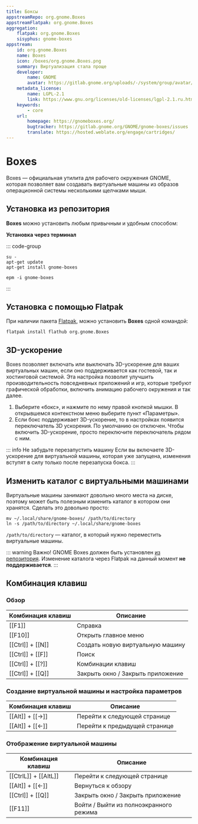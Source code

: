 ```yaml
---
title: Боксы
appstreamRepo: org.gnome.Boxes
appstreamFlatpak: org.gnome.Boxes
aggregation:
    flatpak: org.gnome.Boxes
    sisyphus: gnome-boxes
appstream:
    id: org.gnome.Boxes
    name: Boxes
    icon: /boxes/org.gnome.Boxes.png
    summary: Виртуализация стала проще
    developer: 
        name: GNOME
        avatar: https://gitlab.gnome.org/uploads/-/system/group/avatar/8/gnomelogo.png?width=48
    metadata_license: 
        name: LGPL-2.1
        link: https://www.gnu.org/licenses/old-licenses/lgpl-2.1.ru.html#SEC1
    keywords: 
        - core
    url: 
        homepage: https://gnomeboxes.org/
        bugtracker: https://gitlab.gnome.org/GNOME/gnome-boxes/issues
        translate: https://hosted.weblate.org/engage/cartridges/
---
```


# Boxes

Boxes — официальная утилита для рабочего окружения GNOME, которая позволяет вам создавать виртуальные машины из образов операционной системы несколькими щелчками мыши.

## Установка из репозитория

**Boxes** можно установить любым привычным и удобным способом:

<!--@include: ./parts/install/software-repo.md-->

**Установка через терминал**

::: code-group

```shell[apt-get]
su -
apt-get update
apt-get install gnome-boxes
```         
```shell[epm]
epm -i gnome-boxes
```
:::

## Установка c помощью Flatpak

При наличии пакета [Flatpak](/flatpak), можно установить **Boxes** одной командой:

```shell
flatpak install flathub org.gnome.Boxes
```

<!--@include: ./parts/install/software-flatpak.md-->

## 3D-ускорение

Boxes позволяет включать или выключать 3D-ускорение для ваших виртуальных машин, если оно поддерживается как гостевой, так и хостинговой системой. Эта настройка позволит улучшить производительность повседневных приложений и игр, которые требуют графической обработки, включить анимацию рабочего окружения и так далее. 

1. Выберите «бокс», и нажмите по нему правой кнопкой мышки. В открывшемся контекстном меню выберите пункт «Параметры».
2. Если бокс поддерживает 3D-ускорение, то в настройках появится переключатель 3D ускорения. По умолчанию он отключен. Чтобы включить 3D-ускорение, просто переключите переключатель рядом с ним.

::: info Не забудьте перезапустить машину
Если вы включаете 3D-ускорение для виртуальной машины, которая уже запущена, изменения вступят в силу только после перезапуска бокса.
:::

## Изменить каталог с виртуальными машинами

Виртуальные машины занимают довольно много места на диске, поэтому может быть полезным изменить каталог в котором они хранятся. Сделать это довольно просто:

```shell
mv ~/.local/share/gnome-boxes/ /path/to/directory
ln -s /path/to/directory ~/.local/share/gnome-boxes
```

`/path/to/directory` — каталог, в который нужно переместить виртуальные машины.

::: warning Важно!
GNOME Boxes должен быть установлен [из репозитория](./boxes#установка-из-репозитория). Изменение каталога через Flatpak на данный момент **не поддерживается**.
:::

## Комбинация клавиш

### Обзор 

| Комбинация клавиш |      Описание      | 
| ----------------- | ------------------ |
| [[F1]] | Справка |
| [[F10]] | Открыть главное меню |
| [[Ctrl]] + [[N]] | Создать новую виртуальную машину |
| [[Ctrl]] + [[F]] | Поиск |
| [[Ctrl]] + [[?]] | Комбинации клавиш |
| [[Ctrl]] + [[Q]] | Закрыть окно / Закрыть приложение |

### Создание виртуальной машины и настройка параметров

| Комбинация клавиш |      Описание      | 
| ----------------- | ------------------ |
| [[Alt]] + [[→]] | Перейти к следующей странице |
| [[Alt]] + [[←]] | Перейти к предыдущей странице |

### Отображение виртуальной машины

| Комбинация клавиш |      Описание      | 
| ----------------- | ------------------ |
| [[CtrlL]] + [[AltL]] | Перейти к следующей странице |
| [[Alt]] + [[←]] | Вернуться к обзору |
| [[Ctrl]] + [[Q]] | Закрыть окно / Закрыть приложение |
| [[F11]] | Войти / Выйти из полноэкранного режима |